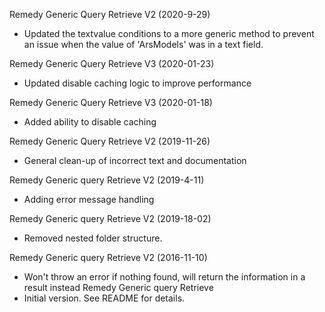 Remedy Generic Query Retrieve V2 (2020-9-29)
* Updated the textvalue conditions to a more generic method to prevent an issue when the value of 'ArsModels' was in a text field.

Remedy Generic Query Retrieve V3 (2020-01-23)
* Updated disable caching logic to improve performance

Remedy Generic Query Retrieve V3 (2020-01-18)
* Added ability to disable caching

Remedy Generic Query Retrieve V2 (2019-11-26)
* General clean-up of incorrect text and documentation

Remedy Generic  query Retrieve V2 (2019-4-11)
 * Adding error message handling

Remedy Generic  query Retrieve V2 (2019-18-02)
 * Removed nested folder structure.

Remedy Generic  query Retrieve V2 (2016-11-10)
 * Won't throw an error if nothing found, will return the information in a result instead
Remedy Generic query Retrieve
 * Initial version.  See README for details.
